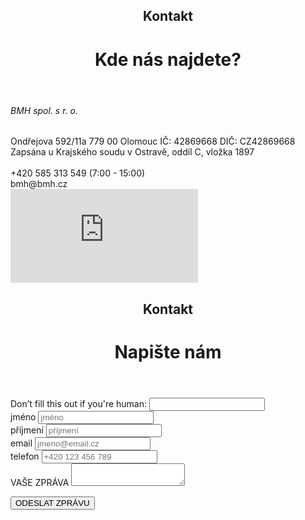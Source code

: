 <header class="page-header page-header--block page-header--contact">
    <h2 class="page-section__subtitle">Kontakt</h2>
    <h1 class="page-section__title">Kde nás najdete?</h1>
</header>

<section class="section section--centered section--contact">
    <main class="section__content contact-content">
        <div class="contact-address">
        <h6 class="address-company-name">BMH spol. s r. o.</h6>
        <span class="address-line">Ondřejova 592/11a</span>
        <span class="address-line">779 00 Olomouc</span>
        <span class="address-line">IČ: 42869668</span>
        <span class="address-line">DIČ: CZ42869668</span>
        <br>
        <span class="address-signed">Zapsána u Krajského soudu v Ostravě, oddíl C, vložka 1897</span>
        <br>
        <br>
        <span class="address-line">+420 585 313 549 (7:00 - 15:00)</span>
        <br>
        <span class="address-line">bmh@bmh.cz</span>
        </div>
        <iframe class="contact__map" src="https://en.frame.mapy.cz/s/nokomopame" frameborder="0"></iframe>
    </main>
</section>

<header class="page-header page-header--block page-header--contact contact-us">
    <h2 class="page-section__subtitle">Kontakt</h2>
    <h1 class="page-section__title">Napište nám</h1>
</header>

<section class="section section--centered section--contact">
    <main class="section__content">
        <form name="contact" method="POST" netlify-honeypot="bot-field" data-netlify="true">
        <div class="hidden-field">
            <label>Don’t fill this out if you're human: <input name="bot-field" /></label>
        </div>
        <div>
            <div class="form-input">
                <label class="form-input__label" for="name">jméno</label>
                <input class="form-input__input" type="text" name="name" placeholder="jméno"/>
            </div>
            <div class="form-input">
                <label class="form-input__label" for="surname">příjmení</label>
                <input class="form-input__input" type="text" name="surname" placeholder="příjmení"/>
            </div>
        </div>
        <div>
            <div class="form-input">
                <label class="form-input__label" for="email">email</label>
                <input class="form-input__input" type="text" name="email" placeholder="jmeno@email.cz"/>
            </div>
            <div class="form-input">
                <label class="form-input__label" for="phone">telefon</label>
                <input class="form-input__input" type="text" name="phone" placeholder="+420 123 456 789"/>
            </div>
        </div>
        <div class="form-input input-area">
            <label class="form-input__label" for="message">VAŠE ZPRÁVA</label>
            <textarea class="form-input__input form-input__input--area" name="message"></textarea>
        </div>
        <p>
            <button class="form-button" type="submit">ODESLAT ZPRÁVU</button>
        </p>
        </form>
    </main>
</section>

<Contact/>